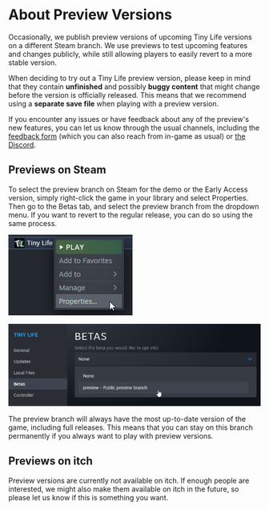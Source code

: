 ﻿# About Preview Versions

Occasionally, we publish preview versions of upcoming Tiny Life versions on a different Steam branch. We use previews to test upcoming features and changes publicly, while still allowing players to easily revert to a more stable version. 

When deciding to try out a Tiny Life preview version, please keep in mind that they contain **unfinished** and possibly **buggy content** that might change before the version is officially released. This means that we recommend using a **separate save file** when playing with a preview version.

If you encounter any issues or have feedback about any of the preview's new features, you can let us know through the usual channels, including the [feedback form](https://tinylifegame.com/feedback) (which you can also reach from in-game as usual) or [the Discord](https://link.tinylifegame.com/discord).

## Previews on Steam
To select the preview branch on Steam for the demo or the Early Access version, simply right-click the game in your library and select Properties. Then go to the Betas tab, and select the preview branch from the dropdown menu. If you want to revert to the regular release, you can do so using the same process.

![](../media/previews_steam_1.png)

![](../media/previews_steam_2.png)

The preview branch will always have the most up-to-date version of the game, including full releases. This means that you can stay on this branch permanently if you always want to play with preview versions.

## Previews on itch
Preview versions are currently not available on itch. If enough people are interested, we might also make them available on itch in the future, so please let us know if this is something you want.
